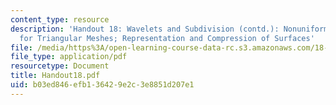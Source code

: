 ```yaml
---
content_type: resource
description: 'Handout 18: Wavelets and Subdivision (contd.): Nonuniform Grids; Multiresolution
  for Triangular Meshes; Representation and Compression of Surfaces'
file: /media/https%3A/open-learning-course-data-rc.s3.amazonaws.com/18-327-wavelets-filter-banks-and-applications-spring-2003/b03ed846efb136429e2c3e8851d207e1_Handout18.pdf
file_type: application/pdf
resourcetype: Document
title: Handout18.pdf
uid: b03ed846-efb1-3642-9e2c-3e8851d207e1
---
```

